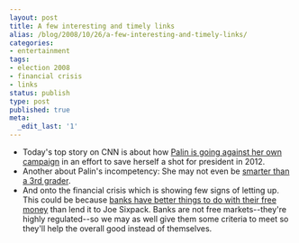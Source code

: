 ```yaml
---
layout: post
title: A few interesting and timely links
alias: /blog/2008/10/26/a-few-interesting-and-timely-links/
categories:
- entertainment
tags:
- election 2008
- financial crisis
- links
status: publish
type: post
published: true
meta:
  _edit_last: '1'
---
```


 * Today's top story on CNN is about how <a title="Palin going rogue" href="http://www.cnn.com/2008/POLITICS/10/25/palin.tension/index.html" target="_blank">Palin is going against her own campaign</a> in an effort to save herself a shot for president in 2012.
 * Another about Palin's incompetency: She may not even be <a title="Palin does not know about government" href="http://www.youtube.com/watch?v=YqBUbHsr070" target="_blank">smarter than a 3rd grader</a>.
 * And onto the financial crisis which is showing few signs of letting up. This could be because <a title="Fire the banks" href="http://firedoglake.com/2008/10/25/banks-we-have-better-things-to-do-with-that-money-you-gave-us-than-lend-it-out/" target="_blank">banks have better things to do with their free money</a> than lend it to Joe Sixpack. Banks are not free markets--they're highly regulated--so we may as well give them some criteria to meet so they'll help the overall good instead of themselves.
